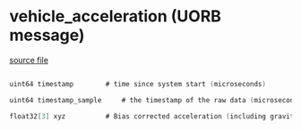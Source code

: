 # vehicle_acceleration (UORB message)



[source file](https://github.com/PX4/PX4-Autopilot/blob/master/msg/vehicle_acceleration.msg)

```c

uint64 timestamp		# time since system start (microseconds)

uint64 timestamp_sample		# the timestamp of the raw data (microseconds)

float32[3] xyz			# Bias corrected acceleration (including gravity) in the FRD body frame XYZ-axis in m/s^2

```
